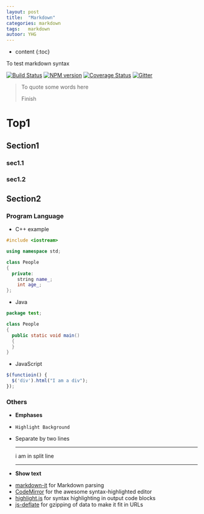 ```yaml
---
layout: post
title:  "Markdown"
categories: markdown
tags:	markdown
autoor: YHG
---
```


* content
{:toc}

To test markdown syntax

[![Build Status](https://img.shields.io/travis/markdown-it/markdown-it/master.svg?style=flat)](https://travis-ci.org/markdown-it/markdown-it)
[![NPM version](https://img.shields.io/npm/v/markdown-it.svg?style=flat)](https://www.npmjs.org/package/markdown-it)
[![Coverage Status](https://coveralls.io/repos/markdown-it/markdown-it/badge.svg?branch=master&service=github)](https://coveralls.io/github/markdown-it/markdown-it?branch=master)
[![Gitter](https://badges.gitter.im/Join%20Chat.svg)](https://gitter.im/markdown-it/markdown-it)

> To quote some words here
>
> Finish

# Top1

## Section1
### sec1.1

### sec1.2

## Section2
### Program Language
* C++ example

```c++
#include <iostream>

using namespace std;

class People
{
  private:
    string name_;
    int age_;
};
```

* Java

```java
package test;

class People
{
  public static void main()
  {
  }
}
```

* JavaScript


```js
$(functioin() {
  $('div').html("I am a div");
});
```

### Others
- **Emphases**
- `Highlight Background`
- Separate by two lines

   ---

   i am in split line

   ---

- __Show text__

* [markdown-it](https://github.com/markdown-it/markdown-it) for Markdown parsing
* [CodeMirror](http://codemirror.net/) for the awesome syntax-highlighted editor
* [highlight.js](http://softwaremaniacs.org/soft/highlight/en/) for syntax highlighting in output code blocks
* [js-deflate](https://github.com/dankogai/js-deflate) for gzipping of data to make it fit in URLs


